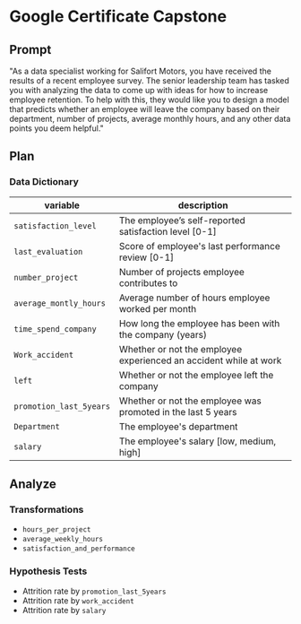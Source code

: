 # Google Certificate Capstone

## Prompt

"As a data specialist working for Salifort Motors, you have received the results
of a recent employee survey. The senior leadership team has tasked you with
analyzing the data to come up with ideas for how to increase employee retention.
To help with this, they would like you to design a model that predicts whether
an employee will leave the company based on their department, number of
projects, average monthly hours, and any other data points you deem helpful."

## Plan

### Data Dictionary

| variable                  | description                                                       |
|---------------------------|-------------------------------------------------------------------|
| ``satisfaction_level``    | The employee’s self-reported satisfaction level [0-1]             |
| ``last_evaluation``       | Score of employee's last performance review [0-1]                 |
| ``number_project ``       | Number of projects employee contributes to                        |
| ``average_montly_hours`` | Average number of hours employee worked per month                 |
| ``time_spend_company``    | How long the employee has been with the company (years)           |
| ``Work_accident``         | Whether or not the employee experienced an accident while at work |
| ``left``                  | Whether or not the employee left the company                      |
| ``promotion_last_5years`` | Whether or not the employee was promoted in the last 5 years      |
| ``Department``            | The employee's department                                         |
| ``salary``                | The employee's salary [low, medium, high]                         |

## Analyze

### Transformations

- ``hours_per_project``
- ``average_weekly_hours``
- ``satisfaction_and_performance``

### Hypothesis Tests

- Attrition rate by ``promotion_last_5years``
- Attrition rate by ``work_accident``
- Attrition rate by ``salary``
